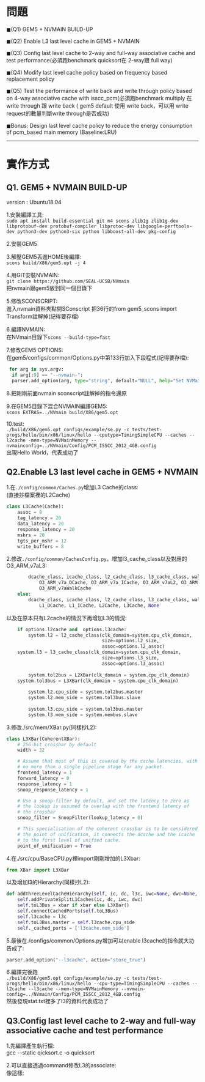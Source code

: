 # 問題
◼(Q1) GEM5 + NVMAIN BUILD-UP

◼(Q2) Enable L3 last level cache in GEM5 + NVMAIN

◼(Q3) Config last level cache to  2-way and full-way associative cache and test performance(必須跑benchmark quicksort在 2-way跟 full way)
  
◼(Q4) Modify last level cache policy based on frequency based replacement policy

◼(Q5) Test the performance of write back and write through policy based on 4-way associative cache with 
isscc_pcm(必須跑benchmark multiply 在 write through 跟 write back ( gem5 default 使用 write back，可以用 write request的數量判斷write through是否成功)
    
◼Bonus:
Design last level cache policy to reduce the energy consumption of pcm_based main memory 
(Baseline:LRU)

---
# 實作方式
## Q1. GEM5 + NVMAIN BUILD-UP
version : Ubuntu18.04
  
1.安裝編譯工具:  
`sudo apt install build-essential git m4 scons zlib1g zlib1g-dev libprotobuf-dev protobuf-compiler libprotoc-dev libgoogle-perftools-dev python3-dev python3-six python libboost-all-dev pkg-config`  

2.安裝GEM5  
  
3.解壓GEM5丟進HOME後編譯:    
`scons build/X86/gem5.opt -j 4`  

4.用GIT安裝NVMAIN:  
`git clone https://github.com/SEAL-UCSB/NVmain`  
把nvmain跟gem5放到同一個目錄下  

5.修改SCONSCRIPT:  
進入nvmain資料夾點開SConscript 把36行的from gem5_scons import Transform註解掉(記得要存檔)  

6.編譯NVMAIN:  
在NVmain目錄下`scons --build-type=fast`  

7.修改GEM5 OPTIONS:  
在gem5/configs/common/Options.py中第133行加入下段程式(記得要存檔):  
```python
 for arg in sys.argv:
  if arg[:9] == "--nvmain-":
  parser.add_option(arg, type="string", default="NULL", help="Set NVMain configuration value for a parameter")
```

8.把剛剛前面nvmain sconscript註解掉的指令還原  

9.在GEM5目錄下混合NVMAIN編譯GEM5:  
`scons EXTRAS=../NVmain build/X86/gem5.opt`  
  
10.test:  
`./build/X86/gem5.opt configs/example/se.py -c tests/test-progs/hello/bin/x86/linux/hello --cputype=TimingSimpleCPU --caches --l2cache -mem-type=NVMainMemory --nvmainconfig=../NVmain/Config/PCM_ISSCC_2012_4GB.config`  
出現Hello World，代表成功了  
## Q2.Enable L3 last level cache in GEM5 + NVMAIN
1.在`./config/common/Caches.py`增加L3 Cache的class:  
(直接抄檔案裡的L2Cache)  
```python
class L3Cache(Cache):
    assoc = 8
    tag_latency = 20
    data_latency = 20
    response_latency = 20
    mshrs = 20
    tgts_per_mshr = 12
    write_buffers = 8
```

2.修改`./config/common/CachesConfig.py`，增加l3_cache_class以及對應的O3_ARM_v7aL3:  
```python
        dcache_class, icache_class, l2_cache_class, l3_cache_class, walk_cache_class = \
            O3_ARM_v7a_DCache, O3_ARM_v7a_ICache, O3_ARM_v7aL2, O3_ARM_v7aL3, \
            O3_ARM_v7aWalkCache
    else:
        dcache_class, icache_class, l2_cache_class, l3_cache_class, walk_cache_class = \
            L1_DCache, L1_ICache, L2Cache, L3Cache, None
```
以及在原本只有L2cache的情況下再增加L3的情況:    
```python
    if options.l2cache and  options.l3cache:
        system.l2 = l2_cache_class(clk_domain=system.cpu_clk_domain,
                                   size=options.l2_size,
                                   assoc=options.l2_assoc)
	system.l3 = l3_cache_class(clk_domain=system.cpu_clk_domain,
                                   size=options.l3_size,
                                   assoc=options.l3_assoc)
 
        system.tol2bus = L2XBar(clk_domain = system.cpu_clk_domain)
	system.tol3bus = L3XBar(clk_domain = system.cpu_clk_domain)
 
        system.l2.cpu_side = system.tol2bus.master
        system.l2.mem_side = system.tol3bus.slave
 
        system.l3.cpu_side = system.tol3bus.master
        system.l3.mem_side = system.membus.slave
```

3.修改./src/mem/XBar.py(同樣抄L2):  
```python
class L3XBar(CoherentXBar):
    # 256-bit crossbar by default
    width = 32

    # Assume that most of this is covered by the cache latencies, with
    # no more than a single pipeline stage for any packet.
    frontend_latency = 1
    forward_latency = 0
    response_latency = 1
    snoop_response_latency = 1

    # Use a snoop-filter by default, and set the latency to zero as
    # the lookup is assumed to overlap with the frontend latency of
    # the crossbar
    snoop_filter = SnoopFilter(lookup_latency = 0)

    # This specialisation of the coherent crossbar is to be considered
    # the point of unification, it connects the dcache and the icache
    # to the first level of unified cache.
    point_of_unification = True
```

4.在./src/cpu/BaseCPU.py裡import剛剛增加的L3Xbar:  
```python
from XBar import L3XBar
```
以及增加l3的Hierarchy(同樣抄L2):  
```python
def addThreeLevelCacheHierarchy(self, ic, dc, l3c, iwc=None, dwc=None, xbar=None):
    self.addPrivateSplitL1Caches(ic, dc, iwc, dwc)
    self.toL3Bus = xbar if xbar else L3XBar()
    self.connectCachedPorts(self.toL3Bus)
    self.l3cache = l3c
    self.toL3Bus.master = self.l3cache.cpu_side
    self._cached_ports = ['l3cache.mem_side']
```

5.最後在./configs/common/Options.py增加可以enable l3cache的指令就大功告成了:  
```python
parser.add_option("--l3cache", action="store_true")
```

6.編譯完後跑  
`./build/X86/gem5.opt configs/example/se.py -c tests/test-progs/hello/bin/x86/linux/hello --cpu-type=TimingSimpleCPU --caches --l2cache --l3cache --mem-type=NVMainMemory --nvmain-config=../NVmain/Config/PCM_ISSCC_2012_4GB.config`  
然後發現stat.txt裡多了l3的資料代表成功了  
## Q3.Config last level cache to  2-way and full-way associative cache and test performance  
1.先編譯產生執行檔:  
gcc --static qicksort.c -o quicksort  

2.可以直接透過command修改L3的associate:  
像這樣:  





